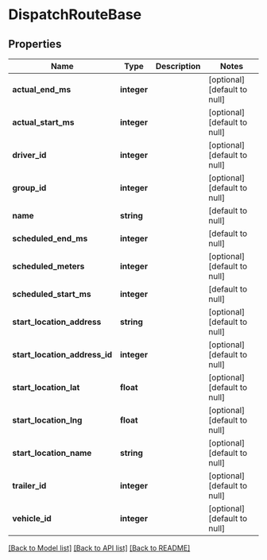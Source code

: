 # DispatchRouteBase

## Properties
Name | Type | Description | Notes
------------ | ------------- | ------------- | -------------
**actual_end_ms** | **integer** |  | [optional] [default to null]
**actual_start_ms** | **integer** |  | [optional] [default to null]
**driver_id** | **integer** |  | [optional] [default to null]
**group_id** | **integer** |  | [optional] [default to null]
**name** | **string** |  | [default to null]
**scheduled_end_ms** | **integer** |  | [default to null]
**scheduled_meters** | **integer** |  | [optional] [default to null]
**scheduled_start_ms** | **integer** |  | [default to null]
**start_location_address** | **string** |  | [optional] [default to null]
**start_location_address_id** | **integer** |  | [optional] [default to null]
**start_location_lat** | **float** |  | [optional] [default to null]
**start_location_lng** | **float** |  | [optional] [default to null]
**start_location_name** | **string** |  | [optional] [default to null]
**trailer_id** | **integer** |  | [optional] [default to null]
**vehicle_id** | **integer** |  | [optional] [default to null]

[[Back to Model list]](../README.md#documentation-for-models) [[Back to API list]](../README.md#documentation-for-api-endpoints) [[Back to README]](../README.md)


